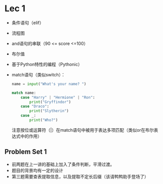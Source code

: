 # Lec 1

- 条件语句（elif）
- 流程图
- and语句的串联（90 <= score <=100）
- 布尔值
- 基于Python特性的编程（Pythonic）
- match语句（类似switch）：

    ```python
    name = input("What's your name? ")

    match name: 
        case "Harry" | "Hermione" | "Ron":
            print("Gryffindor")
        case "Draco":
            print("Slytherin")
        case _:
            print("Who?")
    ```

    注意按位或运算符（|）在match语句中被用于表达多项匹配（类似or在布尔表达式中的作用）

## Problem Set 1

- 前两题在上一讲的基础上加入了条件判断，平滑过渡。
- 题目的背景均有一定的设计
- 第三题需要查表提取信息，以及提取不定长后缀（该请鸭鸭助手登场了）